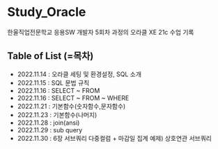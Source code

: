 # Study_Oracle

한울직업전문학교 응용SW 개발자 5회차 과정의 오라클 XE 21c 수업 기록

## Table of List (=목차)

- 2022.11.14 : 오라클 세팅 및 환경설정, SQL 소개
- 2022.11.15 : SQL 문법 규칙
- 2022.11.16 : SELECT ~ FROM
- 2022.11.16 : SELECT ~ FROM ~ WHERE
- 2022.11.21 : 기본함수(숫자함수,문자함수)
- 2022.11.23 : 기본함수(나머지)
- 2022.11.28 : join(ansi)
- 2022.11.29 : sub query
- 2022.11.30 : 6장 서브쿼리 다중컬럼 + 마감일 집계 예제) 상호연관 서브쿼리 
